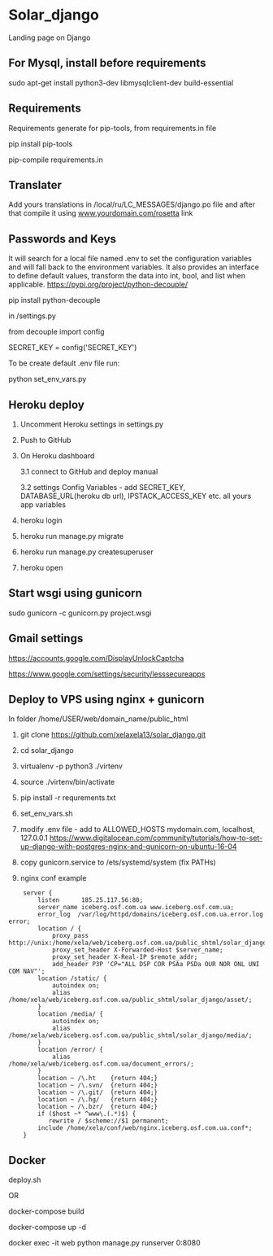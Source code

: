 # Solar_django
Landing page on Django

For Mysql, install before requirements
---------
sudo apt-get install python3-dev libmysqlclient-dev build-essential

Requirements
------------
Requirements generate for pip-tools, from requirements.in file

pip install pip-tools

pip-compile requirements.in

Translater
----------
Add yours translations in /local/ru/LC_MESSAGES/django.po file and after that compile it using www.yourdomain.com/rosetta link

Passwords and Keys
------------------
It will search for a local file named .env to set the configuration variables and will fall back to the environment variables. It also provides an interface to define default values, transform the data into int, bool, and list when applicable. https://pypi.org/project/python-decouple/

pip install python-decouple

in /settings.py

from decouple import config

SECRET_KEY = config('SECRET_KEY')

To be create default .env file run:

python set_env_vars.py

Heroku deploy
-------------
1. Uncomment Heroku settings in settings.py

2. Push to GitHub

3. On Heroku dashboard

    3.1 connect to GitHub and deploy manual

    3.2 settings Config Variables - add SECRET_KEY, DATABASE_URL(heroku db url), IPSTACK_ACCESS_KEY etc. all yours app variables

4. heroku login

5. heroku run manage.py migrate

6. heroku run manage.py createsuperuser

7. heroku open

Start wsgi using gunicorn
-------------------------
sudo gunicorn -c gunicorn.py project.wsgi

Gmail settings
--------------

https://accounts.google.com/DisplayUnlockCaptcha

https://www.google.com/settings/security/lesssecureapps

Deploy to VPS using nginx + gunicorn
------------------------------------
In folder /home/USER/web/domain_name/public_html

1. git clone https://github.com/xelaxela13/solar_django.git
2. cd solar_django
3. virtualenv -p python3 ./virtenv
4. source ./virtenv/bin/activate
5. pip install -r requrements.txt
6. set_env_vars.sh
7. modify .env file - add to ALLOWED_HOSTS mydomain.com, localhost, 127.0.0.1
https://www.digitalocean.com/community/tutorials/how-to-set-up-django-with-postgres-nginx-and-gunicorn-on-ubuntu-16-04

7. copy gunicorn.service to /ets/systemd/system (fix PATHs)
8. nginx conf example
```
    server {
        listen      185.25.117.56:80;
        server_name iceberg.osf.com.ua www.iceberg.osf.com.ua;
        error_log  /var/log/httpd/domains/iceberg.osf.com.ua.error.log error;
        location / {
            proxy_pass      http://unix:/home/xela/web/iceberg.osf.com.ua/public_shtml/solar_django/project.sock;
            proxy_set_header X-Forwarded-Host $server_name;
            proxy_set_header X-Real-IP $remote_addr;
            add_header P3P 'CP="ALL DSP COR PSAa PSDa OUR NOR ONL UNI COM NAV"';
        location /static/ {
            autoindex on;
            alias /home/xela/web/iceberg.osf.com.ua/public_shtml/solar_django/asset/;
        }
        location /media/ {
            autoindex on;
            alias /home/xela/web/iceberg.osf.com.ua/public_shtml/solar_django/media/;
        }
        location /error/ {
            alias   /home/xela/web/iceberg.osf.com.ua/document_errors/;
        }
        location ~ /\.ht    {return 404;}
        location ~ /\.svn/  {return 404;}
        location ~ /\.git/  {return 404;}
        location ~ /\.hg/   {return 404;}
        location ~ /\.bzr/  {return 404;}
        if ($host ~* ^www\.(.*)$) {
           rewrite / $scheme://$1 permanent;
        include /home/xela/conf/web/nginx.iceberg.osf.com.ua.conf*;
    }
```
Docker
------
deploy.sh

OR

docker-compose build

docker-compose up -d

docker exec -it web python manage.py runserver 0:8080